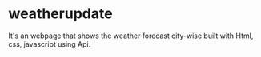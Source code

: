 # weatherupdate
It's an webpage that shows the weather forecast city-wise built with Html, css, javascript using Api.
